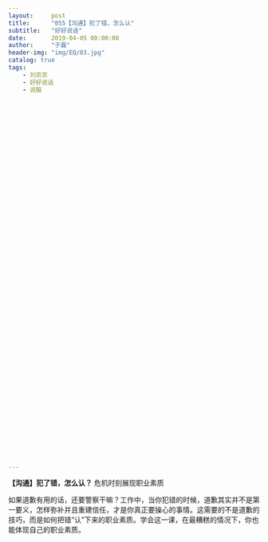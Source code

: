 ```yaml
---
layout:     post
title:      "055【沟通】犯了错，怎么认"
subtitle:   "好好说话"
date:       2019-04-05 00:00:00
author:     "于磊"
header-img: "img/EQ/03.jpg"
catalog: true
tags:
    - 刘京京
    - 好好说话
    - 说服





















































---
```


**【沟通】犯了错，怎么认？**
危机时刻展现职业素质

如果道歉有用的话，还要警察干嘛？工作中，当你犯错的时候，道歉其实并不是第一要义，怎样弥补并且重建信任，才是你真正要操心的事情。这需要的不是道歉的技巧，而是如何把错“认”下来的职业素质。学会这一课，在最糟糕的情况下，你也能体现自己的职业素质。